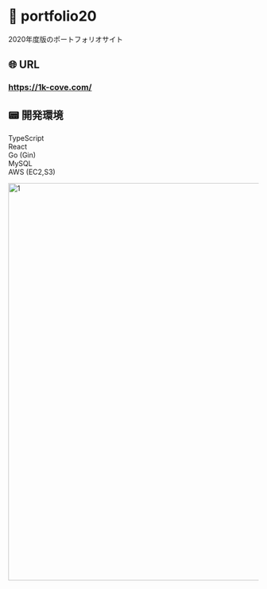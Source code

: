 # 🌟 portfolio20
  2020年度版のポートフォリオサイト


## 🌐 URL
### https://1k-cove.com/


## 📟 開発環境  
  TypeScript  
  React  
  Go (Gin)  
  MySQL  
  AWS (EC2,S3)

<img width="800" alt="1" src="https://user-images.githubusercontent.com/46051957/95421107-b0637b80-0977-11eb-852e-929bbeee340a.png">
